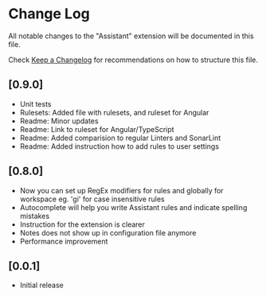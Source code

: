 # Change Log

All notable changes to the "Assistant" extension will be documented in this file.

Check [Keep a Changelog](http://keepachangelog.com/) for recommendations on how to structure this file.

## [0.9.0]

- Unit tests
- Rulesets: Added file with rulesets, and ruleset for Angular
- Readme: Minor updates
- Readme: Link to ruleset for Angular/TypeScript
- Readme: Added comparision to regular Linters and SonarLint
- Readme: Added instruction how to add rules to user settings

## [0.8.0]

- Now you can set up RegEx modifiers for rules and globally for workspace eg. 'gi' for case insensitive rules
- Autocomplete will help you write Assistant rules and indicate spelling mistakes
- Instruction for the extension is clearer
- Notes does not show up in configuration file anymore
- Performance improvement

## [0.0.1]

- Initial release